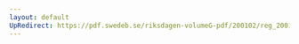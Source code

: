 ```yaml
---
layout: default
UpRedirect: https://pdf.swedeb.se/riksdagen-volumeG-pdf/200102/reg_200102/reg_200102_0469.pdf
---
```

